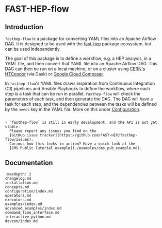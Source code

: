 # FAST-HEP-flow

## Introduction

`fasthep-flow` is a package for converting YAML files into an Apache Airflow
DAG. It is designed to be used with the [fast-hep](https://fast-hep.github.io/)
package ecosystem, but can be used independently.

The goal of this package is to define a workflow, e.g. a HEP analysis, in a YAML
file, and then convert that YAML file into an Apache Airflow DAG. This DAG can
then be run on a local machine, or on a cluster using
[CERN's HTCondor](https://batchdocs.web.cern.ch/local/submit.html) (via Dask) or
[Google Cloud Composer](https://cloud.google.com/composer).

In `fasthep-flow`'s YAML files draws inspiration from Continuous Integration
(CI) pipelines and Ansible Playbooks to define the workflow, where each step is
a task that can be run in parallel. `fasthep-flow` will check the parameters of
each task, and then generate the DAG. The DAG will have a task for each step,
and the dependencies between the tasks will be defined by the `needs` key in the
YAML file. More on this under [Configuration](./configuration/index.md).

```{tip}

- `fasthep-flow` is still in early development, and the API is not yet stable.
  Please report any issues you find on the
  [GitHub issue tracker](https://github.com/FAST-HEP/fasthep-flow/issues).
- Curious how this looks in action? Have a quick look at the
  [CMS Public Tutorial example](./examples/cms_pub_example.md).

```

## Documentation

```{toctree}
:maxdepth: 2
changelog.md
installation.md
concepts.md
configuration/index.md
operators.md
executors.md
examples/index.md
advanced_examples/index.md
command_line_interface.md
interactive_python.md
devcon/index.md
```
